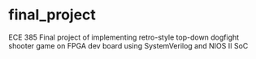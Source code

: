 # final_project
 ECE 385 Final project of implementing retro-style top-down dogfight shooter game on FPGA dev board using SystemVerilog and NIOS II SoC
